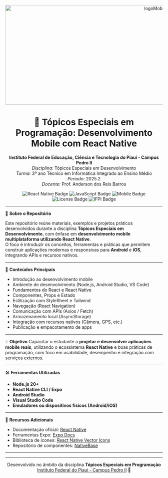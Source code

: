 <p align="center">
  <img width="947" height="318" alt="logoMobile" src="https://github.com/user-attachments/assets/e78fb50a-5a35-4a65-a2ab-6f7a9f0ee065" />

</p>

<h1 align="center">📱 Tópicos Especiais em Programação: Desenvolvimento Mobile com React Native</h1>

<p align="center">
  <strong>Instituto Federal de Educação, Ciência e Tecnologia do Piauí - Campus Pedro II</strong><br>
  <em>Disciplina:</em> Tópicos Especiais em Desenvolvimento<br>
  <em>Turma:</em> 3º ano Técnico em Informática Integrado ao Ensino Médio<br>
  <em>Período:</em> 2025.2<br>
  <em>Docente:</em> Prof. Anderson dos Reis Barros
</p>

<p align="center">
  <img src="https://img.shields.io/badge/React_Native-0.75-blue?logo=react&logoColor=white" alt="React Native Badge">
  <img src="https://img.shields.io/badge/JavaScript-ES2023-yellow?logo=javascript&logoColor=white" alt="JavaScript Badge">
  <img src="https://img.shields.io/badge/Plataforma-Mobile-success?logo=android&logoColor=white" alt="Mobile Badge">
  <img src="https://img.shields.io/badge/Licença-MIT-green?logo=open-source-initiative&logoColor=white" alt="License Badge">
  <img src="https://img.shields.io/badge/Instituição-IFPI-success?logo=academia&logoColor=white" alt="IFPI Badge">
</p>

---

📘 **Sobre o Repositório**

Este repositório reúne materiais, exemplos e projetos práticos desenvolvidos durante a disciplina **Tópicos Especiais em Desenvolvimento**, com ênfase em **desenvolvimento mobile multiplataforma utilizando React Native**.  
O foco é introduzir os conceitos, ferramentas e práticas que permitem construir aplicações modernas e responsivas para **Android** e **iOS**, integrando APIs e recursos nativos.

---

🧩 **Conteúdos Principais**
- Introdução ao desenvolvimento mobile  
- Ambiente de desenvolvimento (Node.js, Android Studio, VS Code)  
- Fundamentos do React e React Native  
- Componentes, Props e Estado  
- Estilização com StyleSheet e Tailwind  
- Navegação (React Navigation)  
- Comunicação com APIs (Axios / Fetch)  
- Armazenamento local (AsyncStorage)  
- Integração com recursos nativos (Câmera, GPS, etc.)  
- Publicação e empacotamento de apps  

---

💡 **Objetivo**
Capacitar o estudante a **projetar e desenvolver aplicações mobile reais**, utilizando o ecossistema **React Native** e boas práticas de programação, com foco em usabilidade, desempenho e integração com serviços externos.

---

🛠️ **Ferramentas Utilizadas**
- **Node.js 20+**
- **React Native CLI / Expo**
- **Android Studio**
- **Visual Studio Code**
- **Emuladores ou dispositivos físicos (Android/iOS)**

---

📎 **Recursos Adicionais**
- Documentação oficial: [React Native](https://reactnative.dev/)  
- Ferramentas Expo: [Expo Docs](https://docs.expo.dev/)  
- Biblioteca de ícones: [React Native Vector Icons](https://oblador.github.io/react-native-vector-icons/)  
- Repositório de componentes: [NativeBase](https://nativebase.io/)  

---

<footer align="center">
  <hr>
  <p>
    Desenvolvido no âmbito da disciplina <strong>Tópicos Especiais em Programação</strong> <br>
    <a href="https://www.ifpi.edu.br/pedroii" target="_blank">Instituto Federal do Piauí - Campus Pedro II</a> 📱
  </p>
</footer>
